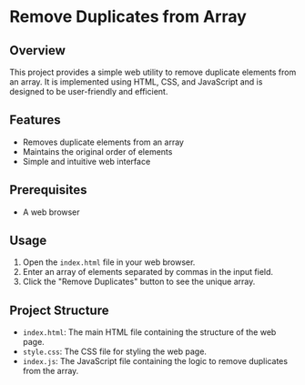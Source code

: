 # Remove Duplicates from Array

## Overview
This project provides a simple web utility to remove duplicate elements from an array. It is implemented using HTML, CSS, and JavaScript and is designed to be user-friendly and efficient.

## Features
- Removes duplicate elements from an array
- Maintains the original order of elements
- Simple and intuitive web interface

## Prerequisites
- A web browser

## Usage
1. Open the `index.html` file in your web browser.
2. Enter an array of elements separated by commas in the input field.
3. Click the "Remove Duplicates" button to see the unique array.

## Project Structure
- `index.html`: The main HTML file containing the structure of the web page.
- `style.css`: The CSS file for styling the web page.
- `index.js`: The JavaScript file containing the logic to remove duplicates from the array.



